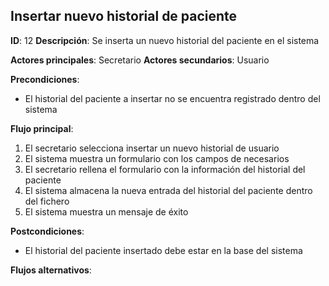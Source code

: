 ## Insertar nuevo historial de paciente

**ID**: 12
**Descripción**: Se inserta un nuevo historial del paciente en el sistema

**Actores principales**: Secretario
**Actores secundarios**: Usuario

**Precondiciones**:
* El historial del paciente a insertar no se encuentra registrado dentro del sistema

**Flujo principal**:
1. El secretario selecciona insertar un nuevo historial de usuario
2. El sistema muestra un formulario con los campos de necesarios
3. El secretario rellena el formulario con la información del historial del paciente
4. El sistema almacena la nueva entrada del historial del paciente dentro del fichero
5. El sistema muestra un mensaje de éxito

**Postcondiciones**:

* El historial del paciente insertado debe estar en la base del sistema

**Flujos alternativos**:


